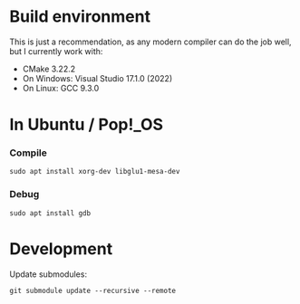 # Build environment

This is just a recommendation, as any modern compiler can do the job well, but I currently work with:

* CMake 3.22.2
* On Windows: Visual Studio 17.1.0 (2022)
* On Linux: GCC 9.3.0

# In Ubuntu / Pop!_OS

### Compile

    sudo apt install xorg-dev libglu1-mesa-dev

### Debug

    sudo apt install gdb
    
# Development

Update submodules:
 
    git submodule update --recursive --remote   

